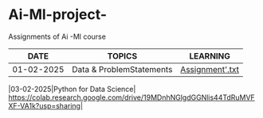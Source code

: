 # Ai-Ml-project-
Assignments of Ai -Ml course

|DATE    | TOPICS   |  LEARNING |
|--------|----------|-----------|
|01-02-2025|Data & ProblemStatements|[Assignment'.txt](https://github.com/user-attachments/files/18675353/Assignment.txt)|

|03-02-2025|Python for Data Science| https://colab.research.google.com/drive/19MDnhNGlgdGGNlis44TdRuMVFXF-VA1k?usp=sharing|





